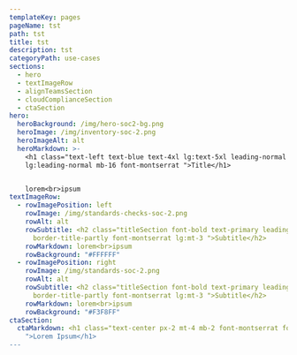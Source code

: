 ```yaml
---
templateKey: pages
pageName: tst
path: tst
title: tst
description: tst
categoryPath: use-cases
sections:
  - hero
  - textImageRow
  - alignTeamsSection
  - cloudComplianceSection
  - ctaSection
hero:
  heroBackground: /img/hero-soc2-bg.png
  heroImage: /img/inventory-soc-2.png
  heroImageAlt: alt
  heroMarkdown: >-
    <h1 class="text-left text-blue text-4xl lg:text-5xl leading-normal
    lg:leading-normal mb-16 font-montserrat ">Title</h1>


    l﻿orem<br>ipsum
textImageRow:
  - rowImagePosition: left
    rowImage: /img/standards-checks-soc-2.png
    rowAlt: alt
    rowSubtitle: <h2 class="titleSection font-bold text-primary leading-normal
      border-title-partly font-montserrat lg:mt-3 ">Subtitle</h2>
    rowMarkdown: l﻿orem<br>ipsum
    rowBackground: "#FFFFFF"
  - rowImagePosition: right
    rowImage: /img/standards-soc-2.png
    rowAlt: alt
    rowSubtitle: <h2 class="titleSection font-bold text-primary leading-normal
      border-title-partly font-montserrat lg:mt-3 ">Subtitle</h2>
    rowMarkdown: l﻿orem<br>ipsum
    rowBackground: "#F3F8FF"
ctaSection:
  ctaMarkdown: <h1 class="text-center px-2 mt-4 mb-2 font-montserrat font-semibold
    ">Lorem Ipsum</h1>
---
```

